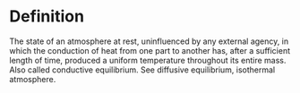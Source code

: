 # Definition

The state of an atmosphere at rest, uninfluenced by any external agency,
in which the conduction of heat from one part to another has, after a
sufficient length of time, produced a uniform temperature throughout its
entire mass. Also called conductive equilibrium. See diffusive
equilibrium, isothermal atmosphere.

